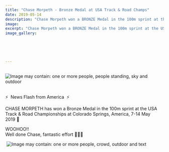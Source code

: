 ```yaml
---
title: "Chase Morpeth - Bronze Medal at USA Track & Road Champs"
date: 2019-05-14
description: "Chase Morpeth won a BRONZE Medal in the 100m sprint at the USA Track & Road Championships held at Colorado Springs."
image: 
excerpt: "Chase Morpeth won a BRONZE Medal in the 100m sprint at the USA Track & Road Championships held at Colorado Springs, 7-14 May 2019."
image_gallery:
    
    
    
    
    
---
```


<p>&nbsp;<img src="https://scontent-syd2-1.xx.fbcdn.net/v/t1.0-9/60350148_2208630545852778_4520204765505781760_n.jpg?_nc_cat=108&amp;_nc_eui2=AeEB4SlK56IJOjDp8brUdYBdjOJAe2Nn8wUoRaJHw0IKStS9Bo4zuQGzCZmHVdBsEO8VcYVxES20xem822C--FhUNmrn1EzIB1sZtRusxH8FbQ&amp;_nc_ht=scontent-syd2-1.xx&amp;oh=fbcd54559a4abc20553cb34d416c960b&amp;oe=5D73654E" alt="Image may contain: one or more people, people standing, sky and outdoor" /></p>
<p><span class="_5mfr"><span class="_6qdm"><br />⚡️&nbsp;</span></span>&nbsp;News Flash from America&nbsp;&nbsp;<span class="_5mfr"><span class="_6qdm">⚡️</span></span></p>
<p>CHASE MORPETH has won a Bronze Medal in the 100m sprint at the USA Track &amp; Road Championships at Colorado Springs, America, 7-14 May 2019&nbsp;<span class="_5mfr"><span class="_6qdm">🥉</span></span></p>
<p>WOOHOO<span class="_5mfr"><span class="_6qdm">‼️</span></span>&nbsp;<span class="text_exposed_show"><br />Well done Chase, fantastic effort&nbsp;<span class="_5mfr"><span class="_6qdm">👏</span></span><span class="_5mfr"><span class="_6qdm">👏</span></span><span class="_5mfr"><span class="_6qdm">👏</span></span></span></p>
<p>&nbsp;<img src="https://scontent-syd2-1.xx.fbcdn.net/v/t1.0-9/60694055_2208630772519422_4067151480317018112_n.png?_nc_cat=106&amp;_nc_eui2=AeF7MN0VXFnaHePk6BYYYZRXbYEb0OrOQAYpDnj7_z2ys9PFX9z6eIfreB2C-1T7BIkfAfyMQ24PGcod_5F5CJE3xFQawGF7yrPb4qM4nBdH-Q&amp;_nc_ht=scontent-syd2-1.xx&amp;oh=df81e34cebc24bd3946e2492b38d41c0&amp;oe=5D74F7A7" alt="Image may contain: one or more people, crowd, outdoor and text" /></p>

